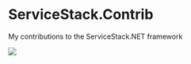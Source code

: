 # ServiceStack.Contrib
My contributions to the ServiceStack.NET framework

<a href="http://teamcity.mobacomm.com:9999/viewType.html?buildTypeId=ServiceStackContrib_Features_Uptime_Build&guest=1">
<img src="http://teamcity.mobacomm.com:9999/app/rest/builds/buildType:(id:ServiceStackContrib_Features_Uptime_Build)/statusIcon"/>
</a>

